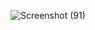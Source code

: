![Screenshot (91)](https://github.com/saurav9283/Tsaw-deownns/assets/87579538/afabeac9-a1ed-4f10-9c19-2cd94c1b4ae9)
